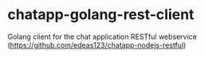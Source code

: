 # chatapp-golang-rest-client

Golang client for the chat application RESTful webservice (https://github.com/edeas123/chatapp-nodejs-restful)
